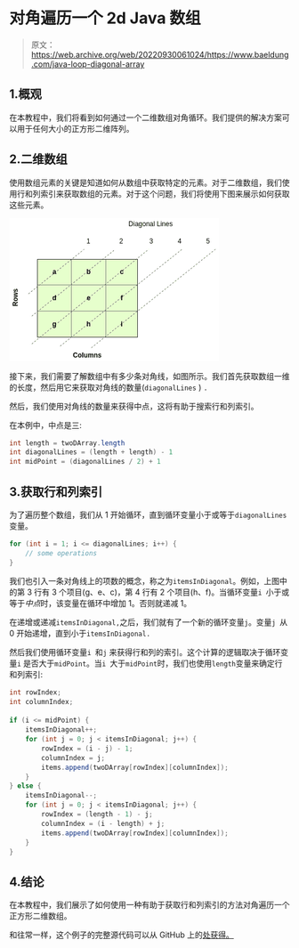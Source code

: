 # 对角遍历一个 2d Java 数组

> 原文：<https://web.archive.org/web/20220930061024/https://www.baeldung.com/java-loop-diagonal-array>

## 1.概观

在本教程中，我们将看到如何通过一个二维数组对角循环。我们提供的解决方案可以用于任何大小的正方形二维阵列。

## 2.二维数组

使用数组元素的关键是知道如何从数组中获取特定的元素。对于二维数组，我们使用行和列索引来获取数组的元素。对于这个问题，我们将使用下图来展示如何获取这些元素。

[![LoopingDiagonallyThrough2DArray 2](img/630159246685856bf16e453e6c4a7a20.png)](/web/20221206062814/https://www.baeldung.com/wp-content/uploads/2019/07/LoopingDiagonallyThrough2DArray-2.png)

接下来，我们需要了解数组中有多少条对角线，如图所示。我们首先获取数组一维的长度，然后用它来获取对角线的数量(`diagonalLines` ) `.`

然后，我们使用对角线的数量来获得中点，这将有助于搜索行和列索引。

在本例中，中点是三:

```java
int length = twoDArray.length
int diagonalLines = (length + length) - 1
int midPoint = (diagonalLines / 2) + 1
```

## 3.获取行和列索引

为了遍历整个数组，我们从 1 开始循环，直到循环变量小于或等于`diagonalLines` 变量。

```java
for (int i = 1; i <= diagonalLines; i++) {
    // some operations
}
```

我们也引入一条对角线上的项数的概念，称之为`itemsInDiagonal`。例如，上图中的第 3 行有 3 个项目(g、e、c)，第 4 行有 2 个项目(h、f)。当循环变量`i `小于或等于*中点*时，该变量在循环中增加 1。否则就递减 1。

在递增或递减`itemsInDiagonal,`之后，我们就有了一个新的循环变量`j`。变量`j `从 0 开始递增，直到小于`itemsInDiagonal.`

然后我们使用循环变量`i `和`j` 来获得行和列的索引。这个计算的逻辑取决于循环变量`i` 是否大于`midPoint`。当`i `大于`midPoint`时，我们也使用`length`变量来确定行和列索引:

```java
int rowIndex;
int columnIndex;

if (i <= midPoint) {
    itemsInDiagonal++;
    for (int j = 0; j < itemsInDiagonal; j++) {
        rowIndex = (i - j) - 1;
        columnIndex = j;
        items.append(twoDArray[rowIndex][columnIndex]);
    }
} else {
    itemsInDiagonal--;
    for (int j = 0; j < itemsInDiagonal; j++) {
        rowIndex = (length - 1) - j;
        columnIndex = (i - length) + j;
        items.append(twoDArray[rowIndex][columnIndex]);
    }
}
```

## 4.结论

在本教程中，我们展示了如何使用一种有助于获取行和列索引的方法对角遍历一个正方形二维数组。

和往常一样，这个例子的完整源代码可以从 GitHub 上的[处获得。](https://web.archive.org/web/20221206062814/https://github.com/eugenp/tutorials/tree/master/core-java-modules/core-java-arrays-multidimensional)